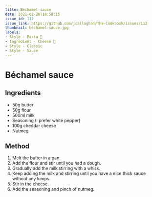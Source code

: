 ```yaml
---
title: Béchamel sauce
date: 2021-02-28T18:58:15
issue_id: 112
issue_link: https://github.com/jcallaghan/The-Cookbook/issues/112
thumbnail: béchamel-sauce.jpg
labels:
- Style - Pasta 🍝
- Ingredient - Cheese 🧀
- Style - Classic
- Style - Sauce
---
```


# Béchamel sauce

## Ingredients

- 50g butter
- 50g flour
- 500ml milk
- Seasoning (I prefer white pepper)
- 100g cheddar cheese
- Nutmeg

## Method

1. Melt the butter in a pan.
2. Add the flour and stir until you had a dough.
3. Gradually add the milk stirring with a whisk.
4. Keep adding the milk and stirring until you have a nice thick sauce without any lumps.
5. Stir in the cheese.
6. Add the seasoning and pinch of nutmeg.
